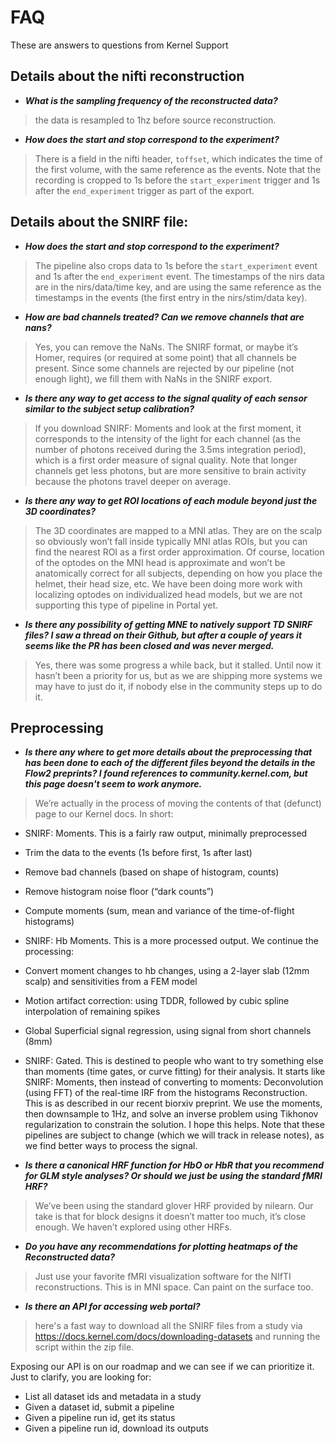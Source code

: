 # FAQ
These are answers to questions from Kernel Support
 
## Details about the nifti reconstruction
- ***What is the sampling frequency of the reconstructed data?***

> the data is resampled to 1hz before source reconstruction.

- ***How does the start and stop correspond to the experiment?***

> There is a field in the nifti header, `toffset`, which indicates the time of the first volume, with the same reference as the events. Note that the recording is cropped to 1s before the `start_experiment` trigger and 1s after the `end_experiment` trigger as part of the export.


## Details about the SNIRF file:
- ***How does the start and stop correspond to the experiment?***

> The pipeline also crops data to 1s before the `start_experiment` event and 1s after the `end_experiment` event. The timestamps of the nirs data are in the nirs/data/time key, and are using the same reference as the timestamps in the events (the first entry in the nirs/stim/data key).

- ***How are bad channels treated? Can we remove channels that are nans?***

> Yes, you can remove the NaNs. The SNIRF format, or maybe it’s Homer, requires (or required at some point) that all channels be present. Since some channels are rejected by our pipeline (not enough light), we fill them with NaNs in the SNIRF export.

- ***Is there any way to get access to the signal quality of each sensor similar to the subject setup calibration?***

> If you download SNIRF: Moments and look at the first moment, it corresponds to the intensity of the light for each channel (as the number of photons received during the 3.5ms integration period), which is a first order measure of signal quality. Note that longer channels get less photons, but are more sensitive to brain activity because the photons travel deeper on average.

- ***Is there any way to get ROI locations of each module beyond just the 3D coordinates?***

> The 3D coordinates are mapped to a MNI atlas. They are on the scalp so obviously won’t fall inside typically MNI atlas ROIs, but you can find the nearest ROI as a first order approximation. Of course, location of the optodes on the MNI head is approximate and won’t be anatomically correct for all subjects, depending on how you place the helmet, their head size, etc. We have been doing more work with localizing optodes on individualized head models, but we are not supporting this type of pipeline in Portal yet.

- ***Is there any possibility of getting MNE to natively support TD SNIRF files? I saw a thread on their Github, but after a couple of years it seems like the PR has been closed and was never merged.***

> Yes, there was some progress a while back, but it stalled. Until now it hasn’t been a priority for us, but as we are shipping more systems we may have to just do it, if nobody else in the community steps up to do it.

## Preprocessing
- ***Is there any where to get more details about the preprocessing that has been done to each of the different files beyond the details in the Flow2 preprints? I found references to community.kernel.com, but this page doesn't seem to work anymore.***

> We’re actually in the process of moving the contents of that (defunct) page to our Kernel docs. In short:
- SNIRF: Moments. This is a fairly raw output, minimally preprocessed
- Trim the data to the events (1s before first, 1s after last)
- Remove bad channels (based on shape of histogram, counts)
- Remove histogram noise floor (“dark counts”)
- Compute moments (sum, mean and variance of the time-of-flight histograms)
- SNIRF: Hb Moments. This is a more processed output. We continue the processing:
- Convert moment changes to hb changes, using a 2-layer slab (12mm scalp) and sensitivities from a FEM model
- Motion artifact correction: using TDDR, followed by cubic spline interpolation of remaining spikes
- Global Superficial signal regression, using signal from short channels (8mm)
- SNIRF: Gated. This is destined to people who want to try something else than moments (time gates, or curve fitting) for their analysis. It starts like SNIRF: Moments, then instead of converting to moments: Deconvolution (using FFT) of the real-time IRF from the histograms
Reconstruction. This is as described in our recent biorxiv preprint. We use the moments, then downsample to 1Hz, and solve an inverse problem using Tikhonov regularization to constrain the solution.
I hope this helps. Note that these pipelines are subject to change (which we will track in release notes), as we find better ways to process the signal.

- ***Is there a canonical HRF function for HbO or HbR that you recommend for GLM style analyses? Or should we just be using the standard fMRI HRF?***

> We’ve been using the standard glover HRF provided by nilearn. Our take is that for block designs it doesn’t matter too much, it’s close enough. We haven’t explored using other HRFs.

- ***Do you have any recommendations for plotting heatmaps of the Reconstructed data?*** 

> Just use your favorite fMRI visualization software for the NIfTI reconstructions. This is in MNI space. Can paint on the surface too.

- ***Is there an API for accessing web portal?***

> here's a fast way to download all the SNIRF files from a study via https://docs.kernel.com/docs/downloading-datasets and running the script within the zip file.
 
Exposing our API is on our roadmap and we can see if we can prioritize it. Just to clarify, you are looking for:
- List all dataset ids and metadata in a study
- Given a dataset id, submit a pipeline
- Given a pipeline run id, get its status
- Given a pipeline run id, download its outputs
